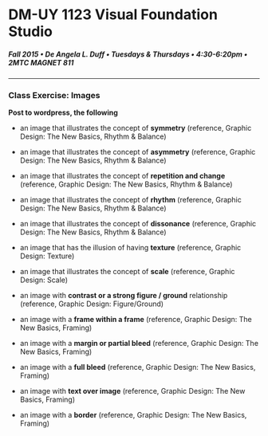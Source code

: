 # DM-UY 1123 Visual Foundation Studio
##### Fall 2015 • De Angela L. Duff • Tuesdays & Thursdays • 4:30-6:20pm • 2MTC MAGNET 811 
---

### Class Exercise: Images
**Post to wordpress, the following**

* an image that illustrates the concept of **symmetry** (reference, Graphic Design: The New Basics, Rhythm & Balance)

* an image that illustrates the concept of **asymmetry** (reference, Graphic Design: The New Basics, Rhythm & Balance)

* an image that illustrates the concept of **repetition and change** (reference, Graphic Design: The New Basics, Rhythm & Balance)

* an image that illustrates the concept of **rhythm** (reference, Graphic Design: The New Basics, Rhythm & Balance)

* an image that illustrates the concept of **dissonance** (reference, Graphic Design: The New Basics, Rhythm & Balance)

* an image that has the illusion of having **texture** (reference, Graphic Design: Texture)

* an image that illustrates the concept of **scale** (reference, Graphic Design: Scale)

* an image with **contrast or a strong figure / ground** relationship (reference, Graphic Design: Figure/Ground)

* an image with a **frame within a frame** (reference, Graphic Design: The New Basics, Framing)

* an image with a **margin or partial bleed** (reference, Graphic Design: The New Basics, Framing)

* an image with a **full bleed** (reference, Graphic Design: The New Basics, Framing)

* an image with **text over image** (reference, Graphic Design: The New Basics, Framing)

* an image with a **border** (reference, Graphic Design: The New Basics, Framing)



